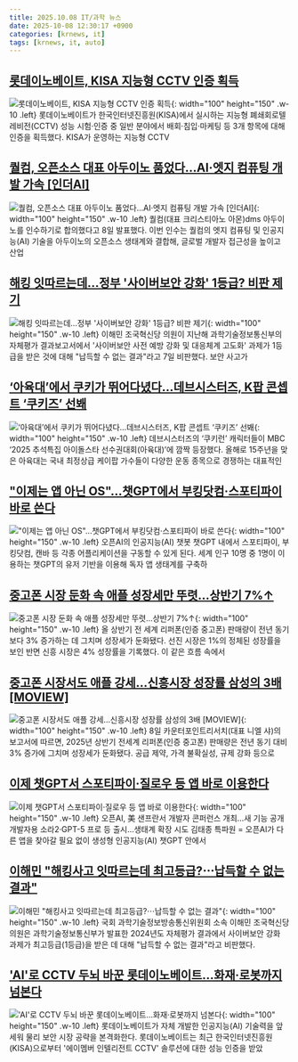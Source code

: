 ```yaml
---
title: 2025.10.08 IT/과학 뉴스
date: 2025-10-08 12:30:17 +0900
categories: [krnews, it]
tags: [krnews, it, auto]
---
```

## [롯데이노베이트, KISA 지능형 CCTV 인증 획득](https://n.news.naver.com/mnews/article/030/0003357535)

![롯데이노베이트, KISA 지능형 CCTV 인증 획득](https://mimgnews.pstatic.net/image/origin/030/2025/10/07/3357535.jpg?type=nf220_150){: width="100" height="150" .w-10 .left}
롯데이노베이트가 한국인터넷진흥원(KISA)에서 실시하는 지능형 폐쇄회로텔레비전(CCTV) 성능 시험·인증 중 일반 분야에서 배회·침입·마케팅 등 3개 항목에 대해 인증을 획득했다. KISA가 운영하는 지능형 CCTV

## [퀄컴, 오픈소스 대표 아두이노 품었다…AI·엣지 컴퓨팅 개발 가속 [인더AI]](https://n.news.naver.com/mnews/article/138/0002206600)

![퀄컴, 오픈소스 대표 아두이노 품었다…AI·엣지 컴퓨팅 개발 가속 [인더AI]](https://mimgnews.pstatic.net/image/origin/138/2025/10/08/2206600.jpg?type=nf220_150){: width="100" height="150" .w-10 .left}
퀄컴(대표 크리스티아노 아몬)dms 아두이노를 인수하기로 합의했다고 8일 발표했다. 이번 인수는 퀄컴의 엣지 컴퓨팅 및 인공지능(AI) 기술을 아두이노의 오픈소스 생태계와 결합해, 글로벌 개발자 접근성을 높이고 산업

## [해킹 잇따르는데…정부 '사이버보안 강화' 1등급? 비판 제기](https://n.news.naver.com/mnews/article/008/0005260321)

![해킹 잇따르는데…정부 '사이버보안 강화' 1등급? 비판 제기](https://mimgnews.pstatic.net/image/origin/008/2025/10/07/5260321.jpg?type=nf220_150){: width="100" height="150" .w-10 .left}
이해민 조국혁신당 의원이 지난해 과학기술정보통신부의 자체평가 결과보고서에서 '사이버보안 사전 예방 강화 및 대응체계 고도화' 과제가 1등급을 받은 것에 대해 "납득할 수 없는 결과"라고 7일 비판했다. 보안 사고가

## [‘아육대’에서 쿠키가 뛰어다녔다…데브시스터즈, K팝 콘셉트 ‘쿠키즈’ 선봬](https://n.news.naver.com/mnews/article/029/0002985998)

![‘아육대’에서 쿠키가 뛰어다녔다…데브시스터즈, K팝 콘셉트 ‘쿠키즈’ 선봬](https://mimgnews.pstatic.net/image/origin/029/2025/10/07/2985998.jpg?type=nf220_150){: width="100" height="150" .w-10 .left}
데브시스터즈의 ‘쿠키런’ 캐릭터들이 MBC ‘2025 추석특집 아이돌스타 선수권대회(아육대)’에 깜짝 등장했다. 올해로 15주년을 맞은 아육대는 국내 최정상급 케이팝 가수들이 다양한 운동 종목으로 경쟁하는 대표적인

## ["이제는 앱 아닌 OS"…챗GPT에서 부킹닷컴·스포티파이 바로 쓴다](https://n.news.naver.com/mnews/article/015/0005194260)

!["이제는 앱 아닌 OS"…챗GPT에서 부킹닷컴·스포티파이 바로 쓴다](https://mimgnews.pstatic.net/image/origin/015/2025/10/07/5194260.jpg?type=nf220_150){: width="100" height="150" .w-10 .left}
오픈AI의 인공지능(AI) 챗봇 챗GPT 내에서 스포티파이, 부킹닷컴, 캔바 등 각종 어플리케이션을 구동할 수 있게 된다. 세계 인구 10명 중 1명이 이용하는 챗GPT의 유저 기반을 이용해 독자 앱 생태계를 구축하

## [중고폰 시장 둔화 속 애플 성장세만 뚜렷…상반기 7%↑](https://n.news.naver.com/mnews/article/119/0003010897)

![중고폰 시장 둔화 속 애플 성장세만 뚜렷…상반기 7%↑](https://mimgnews.pstatic.net/image/origin/119/2025/10/08/3010897.jpg?type=nf220_150){: width="100" height="150" .w-10 .left}
올 상반기 전 세계 리퍼폰(인증 중고폰) 판매량이 전년 동기 보다 3% 증가하는 데 그치며 성장세가 둔화됐다. 선진 시장은 1%의 정체된 성장률을 보인 반면 신흥 시장은 4% 성장률을 기록했다. 이 같은 흐름 속에서

## [중고폰 시장서도 애플 강세…신흥시장 성장률 삼성의 3배 [MOVIEW]](https://n.news.naver.com/mnews/article/138/0002206599)

![중고폰 시장서도 애플 강세…신흥시장 성장률 삼성의 3배 [MOVIEW]](https://mimgnews.pstatic.net/image/origin/138/2025/10/08/2206599.jpg?type=nf220_150){: width="100" height="150" .w-10 .left}
8일 카운터포인트리서치(대표 니엘 샤)의 보고서에 따르면, 2025년 상반기 전세계 리퍼폰(인증 중고폰) 판매량은 전년 동기 대비 3% 증가에 그치며 성장세가 둔화됐다. 공급 제약, 가격 불확실성, 규제 강화 등으로

## [이제 챗GPT서 스포티파이·질로우 등 앱 바로 이용한다](https://n.news.naver.com/mnews/article/001/0015667174)

![이제 챗GPT서 스포티파이·질로우 등 앱 바로 이용한다](https://mimgnews.pstatic.net/image/origin/001/2025/10/07/15667174.jpg?type=nf220_150){: width="100" height="150" .w-10 .left}
오픈AI, 美 샌프란서 개발자 콘퍼런스 개최…새 기능 공개 개발자용 소라2·GPT-5 프로 등 출시…생태계 확장 시도 김태종 특파원 = 오픈AI가 다른 앱을 찾아갈 필요 없이 생성형 인공지능(AI) 챗GPT 안에서

## [이해민 "해킹사고 잇따르는데 최고등급?⋯납득할 수 없는 결과"](https://n.news.naver.com/mnews/article/031/0000970607)

![이해민 "해킹사고 잇따르는데 최고등급?⋯납득할 수 없는 결과"](https://mimgnews.pstatic.net/image/origin/031/2025/10/07/970607.jpg?type=nf220_150){: width="100" height="150" .w-10 .left}
국회 과학기술정보방송통신위원회 소속 이해민 조국혁신당 의원은 과학기술정보통신부가 발표한 2024년도 자체평가 결과에서 사이버보안 강화 과제가 최고등급(1등급)을 받은 데 대해 "납득할 수 없는 결과"라고 비판했다.

## ['AI'로 CCTV 두뇌 바꾼 롯데이노베이트…화재·로봇까지 넘본다](https://n.news.naver.com/mnews/article/092/0002393174)

!['AI'로 CCTV 두뇌 바꾼 롯데이노베이트…화재·로봇까지 넘본다](https://mimgnews.pstatic.net/image/origin/092/2025/10/08/2393174.jpg?type=nf220_150){: width="100" height="150" .w-10 .left}
롯데이노베이트가 자체 개발한 인공지능(AI) 기술력을 앞세워 물리 보안 시장 공략을 본격화한다. 롯데이노베이트는 최근 한국인터넷진흥원(KISA)으로부터 '에이멤버 인텔리전트 CCTV' 솔루션에 대한 성능 인증을 받았

